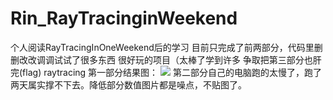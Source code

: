 # Rin_RayTracinginWeekend
个人阅读RayTracingInOneWeekend后的学习
目前只完成了前两部分，代码里删删改改调调试试了很多东西
很好玩的项目（太棒了学到许多
争取把第三部分也肝完(flag)
raytracing 第一部分结果图：
![](https://github.com/Shirlenesky/Rin_RayTracinginWeekend/blob/master/ray%20tracing.jpg)
第二部分自己的电脑跑的太慢了，跑了两天属实撑不下去。降低部分数值图片都是噪点，不贴图了。
